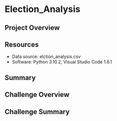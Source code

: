# Election_Analysis

## Project Overview


## Resources
* Data source: elction_analysis.csv
* Software: Python 3.10.2, Visual Studio Code 1.6.1

## Summary


## Challenge Overview

## Challenge Summary
